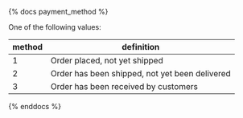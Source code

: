 {% docs payment_method %}
	
One of the following values: 

| method         | definition                                       |
|----------------|--------------------------------------------------|
| 1              | Order placed, not yet shipped                    |
| 2              | Order has been shipped, not yet been delivered   |
| 3              | Order has been received by customers             |


{% enddocs %}